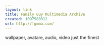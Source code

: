 ```yaml
---
layout: link
title: Family Guy Multimedia Archive
created: 1097588312
url: http://fgmma.com/
---
```

wallpaper, avatare, audio, video
just the finest
